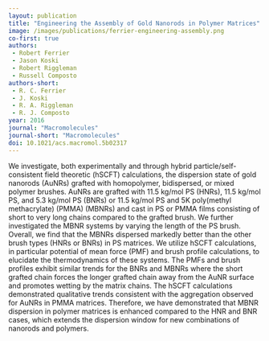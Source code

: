 ```yaml
---
layout: publication
title: "Engineering the Assembly of Gold Nanorods in Polymer Matrices"
image: /images/publications/ferrier-engineering-assembly.png
co-first: true
authors:
 - Robert Ferrier
 - Jason Koski
 - Robert Riggleman
 - Russell Composto
authors-short:
 - R. C. Ferrier
 - J. Koski
 - R. A. Riggleman
 - R. J. Composto
year: 2016
journal: "Macromolecules"
journal-short: "Macromolecules"
doi: 10.1021/acs.macromol.5b02317
---
```


We investigate, both experimentally and through hybrid particle/self-consistent field theoretic (hSCFT) calculations, the dispersion state of gold nanorods (AuNRs) grafted with homopolymer, bidispersed, or mixed polymer brushes. AuNRs are grafted with 11.5 kg/mol PS (HNRs), 11.5 kg/mol PS, and 5.3 kg/mol PS (BNRs) or 11.5 kg/mol PS and 5K poly(methyl methacrylate) (PMMA) (MBNRs) and cast in PS or PMMA films consisting of short to very long chains compared to the grafted brush. We further investigated the MBNR systems by varying the length of the PS brush. Overall, we find that the MBNRs dispersed markedly better than the other brush types (HNRs or BNRs) in PS matrices. We utilize hSCFT calculations, in particular potential of mean force (PMF) and brush profile calculations, to elucidate the thermodynamics of these systems. The PMFs and brush profiles exhibit similar trends for the BNRs and MBNRs where the short grafted chain forces the longer grafted chain away from the AuNR surface and promotes wetting by the matrix chains. The hSCFT calculations demonstrated qualitative trends consistent with the aggregation observed for AuNRs in PMMA matrices. Therefore, we have demonstrated that MBNR dispersion in polymer matrices is enhanced compared to the HNR and BNR cases, which extends the dispersion window for new combinations of nanorods and polymers.

